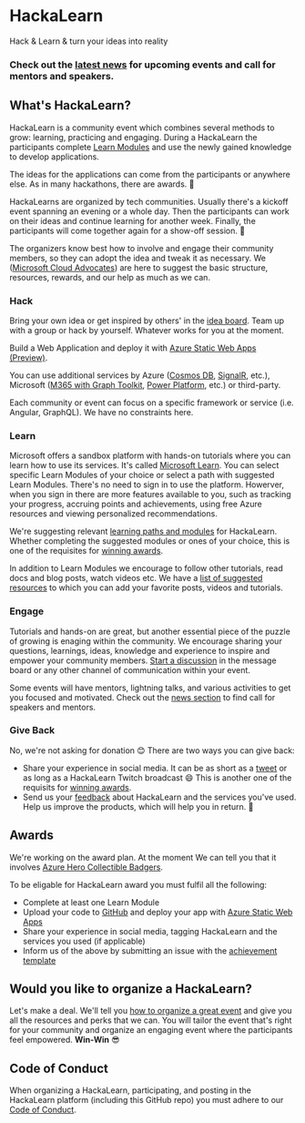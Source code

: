 # HackaLearn
Hack & Learn & turn your ideas into reality

### Check out the [latest news](news.md) for upcoming events and call for mentors and speakers.

## What's HackaLearn?
HackaLearn is a community event which combines several methods to grow: learning, practicing and engaging. 
During a HackaLearn the participants complete [Learn Modules](https://docs.microsoft.com/en-us/learn/?WT.mc_id=javascript-20968-shjacobs) and use the newly gained knowledge to develop applications.

The ideas for the applications can come from the participants or anywhere else. As in many hackathons, there are awards. 🎁 

HackaLearns are organized by tech communities. Usually there's a kickoff event spanning an evening or a whole day. Then the participants can work on their ideas and continue learning for another week. Finally, the participants will come together again for a show-off session. 🤩

The organizers know best how to involve and engage their community members, so they can adopt the idea and tweak it as necessary. 
We ([Microsoft Cloud Advocates](https://developer.microsoft.com/advocates/?WT.mc_id=javascript-20968-shjacobs)) are here to suggest the basic structure, resources, rewards, and our help as much as we can.

### Hack
Bring your own idea or get inspired by others' in the [idea board](../../labels/app%20idea). Team up with a group or hack by yourself. Whatever works for you at the moment.

Build a Web Application and deploy it with [Azure Static Web Apps (Preview)](https://docs.microsoft.com/azure/static-web-apps/overview?WT.mc_id=javascript-20968-shjacobs).

You can use additional services by Azure ([Cosmos DB](https://azure.microsoft.com/en-us/services/cosmos-db/?WT.mc_id=javascript-20968-shjacobs), [SignalR](https://dotnet.microsoft.com/apps/aspnet/signalr/?WT.mc_id=javascript-20968-shjacobs), etc.), Microsoft ([M365 with Graph Toolkit](https://docs.microsoft.com/en-us/learn/paths/m365-msgraph-toolkit/?WT.mc_id=javascript-20968-shjacobs), [Power Platform](https://docs.microsoft.com/en-us/power-platform/?WT.mc_id=javascript-20968-shjacobs), etc.) or third-party.

Each community or event can focus on a specific framework or service (i.e. Angular, GraphQL). We have no constraints here. 

### Learn
Microsoft offers a sandbox platform with hands-on tutorials where you can learn how to use its services. It's called [Microsoft Learn](https://docs.microsoft.com/en-us/learn/?WT.mc_id=javascript-20968-shjacobs). 
You can select specific Learn Modules of your choice or select a path with suggested Learn Modules. 
There's no need to sign in to use the platform. Howerver, when you sign in there are more features available to you, such as tracking your progress, accruing points and achievements, using free Azure resources and viewing personalized recommendations. 

We're suggesting relevant [learning paths and modules](learnin.md) for HackaLearn. Whether completing the suggested modules or ones of your choice, this is one of the requisites for [winning awards](#awards).

In addition to Learn Modules we encourage to follow other tutorials, read docs and blog posts, watch videos etc. We have a [list of suggested resources](../../labels/resource) to which you can add your favorite posts, videos and tutorials.

### Engage
Tutorials and hands-on are great, but another essential piece of the puzzle of growing is enaging within the community.
We encourage sharing your questions, learnings, ideas, knowledge and experience to inspire and empower your community members. 
[Start a discussion](../../issues/new?labels=community%20discussion) in the message board or any other channel of communication within your event.

Some events will have mentors, lightning talks, and various activities to get you focused and motivated. Check out the [news section](#news) to find call for speakers and mentors.

### Give Back
No, we're not asking for donation 😊 There are two ways you can give back:
- Share your experience in social media. It can be as short as a [tweet](https://twitter.com/intent/tweet?text=So%20much%20fun!&hashtags=HackaLearn) or as long as a HackaLearn Twitch broadcast 😄 This is another one of the requisits for [winning awards](#awards).
- Send us your [feedback](../../issues/new?labels=feedback) about HackaLearn and the services you've used. Help us improve the products, which will help you in return. 💞

## Awards
We're working on the award plan. At the moment We can tell you that it involves [Azure Hero Collectible Badgers](https://www.microsoft.com/skills/azureheroes/?WT.mc_id=javascript-20968-shjacobs).

To be eligable for HackaLearn award you must fulfil all the following:
- Complete at least one Learn Module
- Upload your code to [GitHub](https://github.com/new) and deploy your app with [Azure Static Web Apps](https://azure.microsoft.com/en-us/services/app-service/static/?WT.mc_id=javascript-20968-shjacobs)
- Share your experience in social media, tagging HackaLearn and the services you used (if applicable)
- Inform us of the above by submitting an issue with the [achievement template](../../issues/new?labels=achievement)

## Would you like to organize a HackaLearn?
Let's make a deal. We'll tell you [how to organize a great event](organizer_guide.md) and give you all the resources and perks that we can. 
You will tailor the event that's right for your community and organize an engaging event where the participants feel empowered. 
**Win-Win** 😎

## Code of Conduct
When organizing a HackaLearn, participating, and posting in the HackaLearn platform (including this GitHub repo) you must adhere to our [Code of Conduct](CODE_OF_CONDUCT.md).
